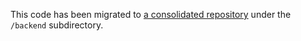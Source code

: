 This code has been migrated to [a consolidated repository](https://github.com/zeepk/woodcut) under the `/backend` subdirectory.
